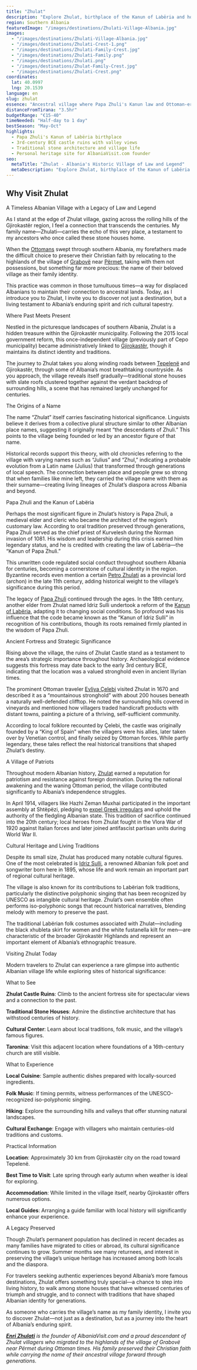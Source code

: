 ```yaml
---
title: "Zhulat"
description: "Explore Zhulat, birthplace of the Kanun of Labëria and home to ancient castle ruins. Discover authentic Albanian village life and centuries of cultural heritage."
region: Southern Albania
featuredImage: "/images/destinations/Zhulati-Village-Albania.jpg"
images:
  - "/images/destinations/Zhulati-Village-Albania.jpg"
  - "/images/destinations/Zhulati-Crest-1.png"
  - "/images/destinations/Zhulati-Family-Crest.jpg"
  - "/images/destinations/Zhulati-Family.png"
  - "/images/destinations/Zhulati.png"
  - "/images/destinations/Zhulat-Family-Crest.jpg"
  - "/images/destinations/Zhulati-Crest.png"
coordinates:
  lat: 40.0997
  lng: 20.1539
language: en
slug: zhulat
essence: "Ancestral village where Papa Zhuli's Kanun law and Ottoman-era heritage endure"
distanceFromTirana: "3.5hr"
budgetRange: "€15-40"
timeNeeded: "Half-day to 1 day"
bestSeason: "May-Oct"
highlights:
  - Papa Zhuli's Kanun of Labëria birthplace
  - 3rd-century BCE castle ruins with valley views
  - Traditional stone architecture and village life
  - Personal heritage site for AlbaniaVisit.com founder
seo:
  metaTitle: "Zhulat - Albania's Historic Village of Law and Legend"
  metaDescription: "Explore Zhulat, birthplace of the Kanun of Labëria and home to ancient castle ruins. Discover authentic Albanian village life and centuries of cultural heritage."
---
```


## Why Visit Zhulat

A Timeless Albanian Village with a Legacy of Law and Legend

As I stand at the edge of Zhulat village, gazing across the rolling hills of the Gjirokastër region, I feel a connection that transcends the centuries. My family name—Zhulati—carries the echo of this very place, a testament to my ancestors who once called these stone houses home.

When the [Ottomans](https://albaniavisit.com/albania-under-ottoman-rule/) swept through southern Albania, my forefathers made the difficult choice to preserve their Christian faith by relocating to the highlands of the village of [Grabovë](https://albaniavisit.com/destinations/grabove/) near [Përmet](https://albaniavisit.com/destinations/permet/), taking with them not possessions, but something far more precious: the name of their beloved village as their family identity.

This practice was common in those tumultuous times—a way for displaced Albanians to maintain their connection to ancestral lands. Today, as I introduce you to Zhulat, I invite you to discover not just a destination, but a living testament to Albania’s enduring spirit and rich cultural tapestry.

Where Past Meets Present

Nestled in the picturesque landscapes of southern Albania, Zhulat is a hidden treasure within the Gjirokastër municipality. Following the 2015 local government reform, this once-independent village (previously part of Cepo municipality) became administratively linked to [Gjirokastër](https://albaniavisit.com/destinations/gjirokaster/), though it maintains its distinct identity and traditions.

The journey to Zhulat takes you along winding roads between [Tepelenë](https://albaniavisit.com/destinations/tepelene/) and Gjirokastër, through some of Albania’s most breathtaking countryside. As you approach, the village reveals itself gradually—traditional stone houses with slate roofs clustered together against the verdant backdrop of surrounding hills, a scene that has remained largely unchanged for centuries.

The Origins of a Name

The name “Zhulat” itself carries fascinating historical significance. Linguists believe it derives from a collective plural structure similar to other Albanian place names, suggesting it originally meant “the descendants of Zhuli.” This points to the village being founded or led by an ancestor figure of that name.

Historical records support this theory, with old chronicles referring to the village with varying names such as “Julius” and “Zhul,” indicating a probable evolution from a Latin name (Julius) that transformed through generations of local speech. The connection between place and people grew so strong that when families like mine left, they carried the village name with them as their surname—creating living lineages of Zhulat’s diaspora across Albania and beyond.

Papa Zhuli and the Kanun of Labëria

Perhaps the most significant figure in Zhulat’s history is Papa Zhuli, a medieval elder and cleric who became the architect of the region’s customary law. According to oral tradition preserved through generations, Papa Zhuli served as the chief priest of Kurvelesh during the Norman invasion of 1081. His wisdom and leadership during this crisis earned him legendary status, and he is credited with creating the law of Labëria—the “Kanun of Papa Zhuli.”

This unwritten code regulated social conduct throughout southern Albania for centuries, becoming a cornerstone of cultural identity in the region. Byzantine records even mention a certain [Petro Zhulati](https://sq.wikipedia.org/wiki/Petro_Zhulati) as a provincial lord (archon) in the late 11th century, adding historical weight to the village’s significance during this period.

The legacy of [Papa Zhuli](https://sq.wikipedia.org/wiki/Papa_Zhuli) continued through the ages. In the 18th century, another elder from Zhulat named Idriz Sulli undertook a reform of the [Kanun of Labëria](https://sq.wikipedia.org/wiki/Kanuni), adapting it to changing social conditions. So profound was his influence that the code became known as the “Kanun of Idriz Sulli” in recognition of his contributions, though its roots remained firmly planted in the wisdom of Papa Zhuli.

Ancient Fortress and Strategic Significance

Rising above the village, the ruins of Zhulat Castle stand as a testament to the area’s strategic importance throughout history. Archaeological evidence suggests this fortress may date back to the early 3rd century BCE, indicating that the location was a valued stronghold even in ancient Illyrian times.

The prominent Ottoman traveler [Evliya Çelebi](https://en.wikipedia.org/wiki/Evliya_%C3%87elebi) visited Zhulat in 1670 and described it as a “mountainous stronghold” with about 200 houses beneath a naturally well-defended clifftop. He noted the surrounding hills covered in vineyards and mentioned how villagers traded handicraft products with distant towns, painting a picture of a thriving, self-sufficient community.

According to local folklore recounted by Çelebi, the castle was originally founded by a “King of Spain” when the villagers were his allies, later taken over by Venetian control, and finally seized by Ottoman forces. While partly legendary, these tales reflect the real historical transitions that shaped Zhulat’s destiny.

A Village of Patriots

Throughout modern Albanian history, [Zhulat](https://en.wikipedia.org/wiki/Zhulat) earned a reputation for patriotism and resistance against foreign domination. During the national awakening and the waning Ottoman period, the village contributed significantly to Albania’s independence struggles.

In April 1914, villagers like Hazhi Zeman Muxhai participated in the important assembly at Shtëpëzi, pledging to [expel Greek irregulars](https://sq.wikipedia.org/wiki/Beteja_e_Qaf%C3%ABs_s%C3%AB_Sk%C3%ABrfic%C3%ABs) and uphold the authority of the fledgling Albanian state. This tradition of sacrifice continued into the 20th century; local heroes from Zhulat fought in the Vlora War of 1920 against Italian forces and later joined antifascist partisan units during World War II.

Cultural Heritage and Living Traditions

Despite its small size, Zhulat has produced many notable cultural figures. One of the most celebrated is [Idriz Sulli](https://sq.wikipedia.org/wiki/Idriz_Suli), a renowned Albanian folk poet and songwriter born here in 1895, whose life and work remain an important part of regional cultural heritage.

The village is also known for its contributions to Labërian folk traditions, particularly the distinctive polyphonic singing that has been recognized by UNESCO as intangible cultural heritage. Zhulat’s own ensemble often performs iso-polyphonic songs that recount historical narratives, blending melody with memory to preserve the past.

The traditional Labërian folk costumes associated with Zhulat—including the black xhubleta skirt for women and the white fustanella kilt for men—are characteristic of the broader Gjirokastër Highlands and represent an important element of Albania’s ethnographic treasure.

Visiting Zhulat Today

Modern travelers to Zhulat can experience a rare glimpse into authentic Albanian village life while exploring sites of historical significance:

What to See

**Zhulat Castle Ruins**: Climb to the ancient fortress site for spectacular views and a connection to the past.

**Traditional Stone Houses**: Admire the distinctive architecture that has withstood centuries of history.

**Cultural Center**: Learn about local traditions, folk music, and the village’s famous figures.

**Taronina**: Visit this adjacent location where foundations of a 16th-century church are still visible.

What to Experience

**Local Cuisine**: Sample authentic dishes prepared with locally-sourced ingredients.

**Folk Music**: If timing permits, witness performances of the UNESCO-recognized iso-polyphonic singing.

**Hiking**: Explore the surrounding hills and valleys that offer stunning natural landscapes.

**Cultural Exchange**: Engage with villagers who maintain centuries-old traditions and customs.

Practical Information

**Location**: Approximately 30 km from Gjirokastër city on the road toward Tepelenë.

**Best Time to Visit**: Late spring through early autumn when weather is ideal for exploring.

**Accommodation**: While limited in the village itself, nearby Gjirokastër offers numerous options.

**Local Guides**: Arranging a guide familiar with local history will significantly enhance your experience.

A Legacy Preserved

Though Zhulat’s permanent population has declined in recent decades as many families have migrated to cities or abroad, its cultural significance continues to grow. Summer months see many returnees, and interest in preserving the village’s unique heritage has increased among both locals and the diaspora.

For travelers seeking authentic experiences beyond Albania’s more famous destinations, Zhulat offers something truly special—a chance to step into living history, to walk among stone houses that have witnessed centuries of triumph and struggle, and to connect with traditions that have shaped Albanian identity for generations.

As someone who carries the village’s name as my family identity, I invite you to discover Zhulat—not just as a destination, but as a journey into the heart of Albania’s enduring spirit.

***[Enri Zhulati](https://albaniavisit.com/about/team/enri/)** is the founder of AlbaniaVisit.com and a proud descendant of Zhulat villagers who migrated to the highlands of the village of Grabovë near Përmet during Ottoman times. His family preserved their Christian faith while carrying the name of their ancestral village forward through generations.*

